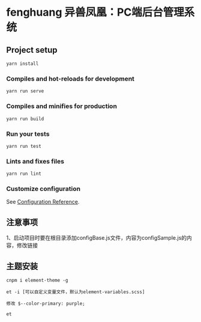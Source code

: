 # fenghuang 异兽凤凰：PC端后台管理系统

## Project setup
```
yarn install
```

### Compiles and hot-reloads for development
```
yarn run serve
```

### Compiles and minifies for production
```
yarn run build
```

### Run your tests
```
yarn run test
```

### Lints and fixes files
```
yarn run lint
```

### Customize configuration
See [Configuration Reference](https://cli.vuejs.org/config/).

## 注意事项
1、启动项目时要在根目录添加configBase.js文件，内容为configSample.js的内容，修改链接

## 主题安装
```
cnpm i element-theme -g

et -i [可以自定义变量文件，默认为element-variables.scss]

修改 $--color-primary: purple;

et
```

